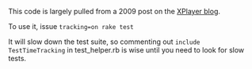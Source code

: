 

This code is largely pulled from a 2009 post on the [XPlayer blog](https://xplayer.wordpress.com/2009/10/02/ruby-how-to-spot-slow-tests-in-your-test-suite/).

To use it, issue `tracking=on rake test`

It will slow down the test suite, so commenting out `include TestTimeTracking` in test_helper.rb is wise until you need to look for slow tests.

